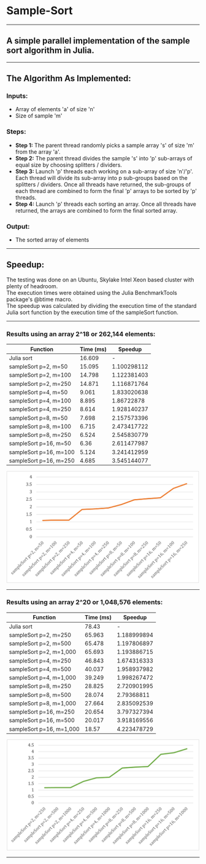 # Sample-Sort

---
## A simple parallel implementation of the sample sort algorithm in Julia.
---

## The Algorithm As Implemented:
### Inputs:
- Array of elements 'a' of size 'n'
- Size of sample 'm'

### Steps:
- **Step 1:** The parent thread randomly picks a sample array 's' of size 'm' from the array 'a'.
- **Step 2:** The parent thread divides the sample 's' into 'p' sub-arrays of equal size by choosing splitters / dividers.
- **Step 3:** Launch 'p' threads each working on a sub-array of size 'n'/'p'. Each thread will divide its sub-array into p sub-groups based on the splitters / dividers. Once all threads have returned, the sub-groups of each thread are combined to form the final 'p' arrays to be sorted by 'p' threads.
- **Step 4:** Launch 'p' threads each sorting an array. Once all threads have returned, the arrays are combined to form the final sorted array.

### Output:
- The sorted array of elements

---

## Speedup:
The testing was done on an Ubuntu, Skylake Intel Xeon based cluster with plenty of headroom.\
The execution times were obtained using the Julia BenchmarkTools package's @btime macro.\
The speedup was calculated by dividing the execution time of the standard Julia sort function by the execution time of the sampleSort function.

---

### Results using an array 2^18 or 262,144 elements:

| Function               | Time (ms) | Speedup     |
|------------------------|-----------|-------------|
| Julia sort             | 16.609    | -           |
| sampleSort p=2, m=50   | 15.095    | 1.100298112 |
| sampleSort p=2, m=100  | 14.798    | 1.122381403 |
| sampleSort p=2, m=250  | 14.871    | 1.116871764 |
| sampleSort p=4, m=50   | 9.061     | 1.833020638 |
| sampleSort p=4, m=100  | 8.895     | 1.86722878  |
| sampleSort p=4, m=250  | 8.614     | 1.928140237 |
| sampleSort p=8, m=50   | 7.698     | 2.157573396 |
| sampleSort p=8, m=100  | 6.715     | 2.473417722 |
| sampleSort p=8, m=250  | 6.524     | 2.545830779 |
| sampleSort p=16, m=50  | 6.36      | 2.611477987 |
| sampleSort p=16, m=100 | 5.124     | 3.241412959 |
| sampleSort p=16, m=250 | 4.685     | 3.545144077 |

![Speedup Chart for array of 2^18 or 262,144 elements](images/SpeedupChart1.png)

---

### Results using an array 2^20 or 1,048,576 elements:

| Function                 | Time (ms) | Speedup     |
|--------------------------|-----------|-------------|
| Julia sort               | 78.43     | -           |
| sampleSort p=2, m=250    | 65.963    | 1.188999894 |
| sampleSort p=2, m=500    | 65.478    | 1.197806897 |
| sampleSort p=2, m=1,000  | 65.693    | 1.193886715 |
| sampleSort p=4, m=250    | 46.843    | 1.674316333 |
| sampleSort p=4, m=500    | 40.037    | 1.958937982 |
| sampleSort p=4, m=1,000  | 39.249    | 1.998267472 |
| sampleSort p=8, m=250    | 28.825    | 2.720901995 |
| sampleSort p=8, m=500    | 28.074    | 2.79368811  |
| sampleSort p=8, m=1,000  | 27.664    | 2.835092539 |
| sampleSort p=16, m=250   | 20.654    | 3.797327394 |
| sampleSort p=16, m=500   | 20.017    | 3.918169556 |
| sampleSort p=16, m=1,000 | 18.57     | 4.223478729 |

![Speedup Chart for array of 2^20 or 1,048,576 elements](images/SpeedupChart2.png)

---
